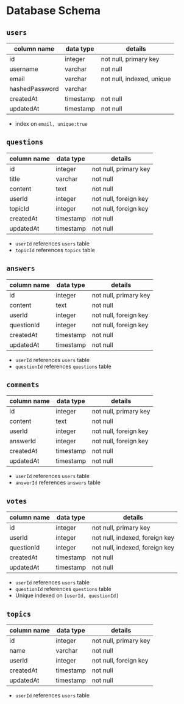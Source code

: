 # Database Schema

## `users`
| column name | data type | details |
|-------------|-----------|---------|
| id | integer | not null, primary key |
| username | varchar | not null |
| email | varchar | not null, indexed, unique |
| hashedPassword | varchar | |
| createdAt | timestamp | not null |
| updatedAt | timestamp | not null |
* index on `email, unique:true`

## `questions`
| column name | data type | details |
|-------------|-----------|---------|
| id | integer | not null, primary key |
| title | varchar | not null |
| content | text | not null |
| userId | integer | not null, foreign key |
| topicId | integer | not null, foreign key |
| createdAt | timestamp | not null |
| updatedAt | timestamp |not null |
* `userId` references `users` table
* `topicId` references `topics` table

## `answers`
| column name | data type | details |
|-------------|-----------|---------|
| id | integer | not null, primary key |
| content | text | not null |
| userId | integer | not null, foreign key |
| questionId | integer | not null, foreign key |
| createdAt | timestamp | not null |
| updatedAt | timestamp | not null |
* `userId` references `users` table
* `questionId` references `questions` table

## `comments`
| column name | data type | details |
|-------------|-----------|---------|
| id | integer | not null, primary key |
| content | text | not null |
| userId | integer | not null, foreign key |
| answerId | integer | not null, foreign key |
| createdAt | timestamp | not null |
| updatedAt | timestamp | not null |
* `userId` references `users` table
* `answerId` references `answers` table

## `votes`
| column name | data type | details |
|-------------|-----------|---------|
| id | integer | not null, primary key |
| userId | integer | not null, indexed, foreign key |
| questionId | integer | not null, indexed, foreign key |
| createdAt | timestamp | not null |
| updatedAt | timestamp | not null |
* `userId` references `users` table
* `questionId` references `questions` table
* Unique indexed on `[userId, questionId]`

## `topics`
| column name | data type | details |
|-------------|-----------|---------|
| id | integer | not null, primary key |
| name | varchar | not null |
| userId | integer | not null, foreign key |
| createdAt | timestamp | not null |
| updatedAt | timestamp | not null |
* `userId` references `users` table

